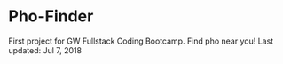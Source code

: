 # Pho-Finder
First project for GW Fullstack Coding Bootcamp.  Find pho near you!  Last updated: Jul 7, 2018
